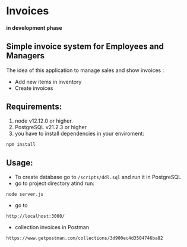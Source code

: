 # Invoices 
#### in development phase
## Simple invoice system for Employees and Managers
The idea of this application to manage sales and show invoices :
- Add  new items in inventory
- Create invoices

## Requirements:
1. node v12.12.0 or higher.
2. PostgreSQL v21.2.3 or higher
3. you have to install dependencies in your enviroment:
```
npm install
```
## Usage:
- To create database go to ``/scripts/ddl.sql`` and run it in PostgreSQL 
- go to project directory atind run:
```
node server.js
```
- go to
```
http://localhost:3000/
```
- collection invoices in Postman 
```
https://www.getpostman.com/collections/3d900ec4d3504746ba82
```





